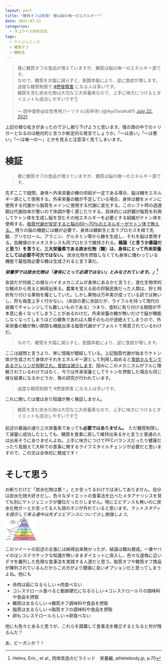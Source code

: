```yaml
---
layout: post
title: "糖質オフは危険! 糖は脳の唯一のエネルギー?"
date: 2021-07-23
categories:
  - タコライス研究日誌
tags:
  - ケトジェニック
  - 糖質オフ
  - 糖新生
---
```

<blockquote class="twitter-tweet" data-theme="dark"><p lang="ja" dir="ltr">巷に糖質オフの食品が増えていますが、糖質は脳の唯一のエネルギー源です。<br>なので、糖質を大幅に減らすと、飢餓本能により、逆に食欲が増します。<br>過度な糖質制限で <a href="https://twitter.com/hashtag/%E6%91%82%E9%A3%9F%E9%9A%9C%E5%AE%B3?src=hash&amp;ref_src=twsrc%5Etfw">#摂食障害</a> になる人は多いです。<br>糖質を含む炭水化物は大切な三大栄養素なので、上手に味方につけるとダイエットも成功しやすいです👌</p>&mdash; 田中亜弥@女性専用パーソナル(吉祥寺) (@AyaTanaka81) <a href="https://twitter.com/AyaTanaka81/status/1418089225828794370?ref_src=twsrc%5Etfw">July 22, 2021</a></blockquote> <script async src="https://platform.twitter.com/widgets.js" charset="utf-8"></script>

上記の様な呟きがあったので少し掘り下げようと思います。僕の頭の中でのトリガーとなるのは絶対的と言うか断定的な発言でしょうか。「〜は良い」「〜は悪い」「〜は唯一の〜」とかを見ると注意深く見てしまいます。

# 検証

> 巷に糖質オフの食品が増えていますが、糖質は脳の唯一のエネルギー源です。

先ずここで疑問。身体へ外来栄養の糖の供給が一定である場合、脳は糖をエネルギー源として使用する。外来栄養の糖が不足している場合、身体は糖をメインに使用する代謝から脂質をメインに使用する代謝に変化する。このシフト時の過渡期は代謝効率が悪いので体調が悪く感じたりする。具体的には肝臓が脂質を利用してケトン体を生成し脳を含むその他エネルギーを必要とする組織がケトン体を使用する。[脂質代謝が安定すると脳の60〜70％のエネルギーがケトン体で賄える。](https://ccforum.biomedcentral.com/articles/10.1186/cc10020) 残りの脳の機能には糖が必要で、身体は糖新生と言うプロセスを経て乳酸、グリセロール、アラニン、グルタミン等から糖を生成し、それを脳は使用する。血糖値のホメオスタシスも同プロセスで維持される。**極論（と言うか暴論だと思う）を言うと、三大栄養素である炭水化物（糖）は、身体にとって外来栄養としては必要不可欠ではない。** 炭水化物を摂取しなくても身体に備わっている機能で最低限必要な糖は生成されると言う事だ。

***栄養学では炭水化物は「身体にとって必須ではない」とみなされています。」[^1]***

余談だが何故この様なバイオメカニズムが身体にあるかと言うと、進化生物学的な観点から見ると納得出来る。農業を覚える前の狩猟民族だった人類は、狩と時折有り付ける果物を糧としていた。しかし果物は万年実が成っている訳では無いし、狩も毎度上手く行かない。（余談の更に余談だが、ライフルを持って現代の装備でチャレンジしても難しいものである）つまり、食料に有り付ける期間が不本意に長くなってしまうことがあるわけだ。外来栄養の糖が無いだけで脳が機能しなくなってしまうほどの雑魚であれば人類そのものが途絶えてしまうので、外来栄養の糖が無い期間も機能出来る脂質代謝がデフォルトで用意されているわけだ。

> なので、糖質を大幅に減らすと、飢餓本能により、逆に食欲が増します。

ここは疑問と言うより、単に情報が錯綜している。上記脂質代謝が始まりケトン体が生成されて身体がそれをエネルギー源として利用し始めると[食欲ホルモンであるグレリンが抑制され、食欲は減少します](https://pubmed.ncbi.nlm.nih.gov/32193016/)。因みにこのメカニズムがフルに理解されているわけではなく、今では外来栄養としてケトンを摂取した場合も同じ様な結果になるかどうか、等の研究が行われています。

> 過度な糖質制限で #摂食障害 になる人は多いです。

これに関しては僕は余り知識が無く検証しません。

> 糖質を含む炭水化物は大切な三大栄養素なので、上手に味方につけるとダイエットも成功しやすいです👌

前述の暴論の通り三大栄養素であっても**必要ではありません。**　ただ糖質制限して減量に成功したとしても、糖質を食事に戻して維持出来るかと言うと普通の人は出来そうにありませんよね。上手に味方につけてPFCバランスだったり健康だったり見据えて大枠での食事に関するライフスタイルチェンジが必要だと思いますので、この文は全体的に賛成です！

# そして思う

お断りだけど「炭水化物は悪！」とか言ってるわけでは決してありません。自分は炭水化物大好きだし、色々なダイエットの食事法を比べたメタアナリシスを見ても別にケトジェニックが優位だったりしません。特にエビデンスも無いのに炭水化物ガーとか言ってる人も頭のネジが外れていると思います。*ラットスタディを提示して来る連中は先ずエビデンスについて少し勉強しよう。*
<a href="/assets/tacokennisshi/23JUL2021/evidence.png"><img src="/assets/tacokennisshi/23JUL2021/evidence.png" width="100" /> </a> 


このツイートの前述の主張には納得出来無かったが、結論は概ね賛成。一番ヤバイのはシステマチックな知識が無いままダイエットに突入し、色々な虚偽に近いデマを羅列した危険な食事法を実践する人達だと思う。脂質オフや糖質オフ商品が陳列されているんだからこの方がより健康に良いオプションだと思ってしまうよね。他にも
- 赤肉は癌になるらしい→肉食べない
- コレステロール食べると動脈硬化になるらしい→コレステロール０の調味料や食品を摂取
- 糖質は太るらしい→糖質オフ調味料や食品を摂取
- 脂質は太るらしい→脂質オフの調味料や食品を摂取
- 卵もコレステロールらしい→卵食べない

他にも色々とあると思うが、これらを踏襲して食事法を確立するとなると何が残るんだ？

あ、ビーガンか？！

[^1]: Helms, Eric., et al., 肉体改造のピラミッド　栄養編, athletebody.jp, p.70
